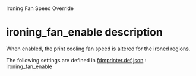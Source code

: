# 
Ironing Fan Speed Override


# ironing_fan_enable description
When enabled, the print cooling fan speed is altered for the ironed regions.

The following settings are defined in [fdmprinter.def.json](https://github.com/smartavionics/Cura/blob/mb-master/resources/definitions/fdmprinter.def.json) : ironing_fan_enable